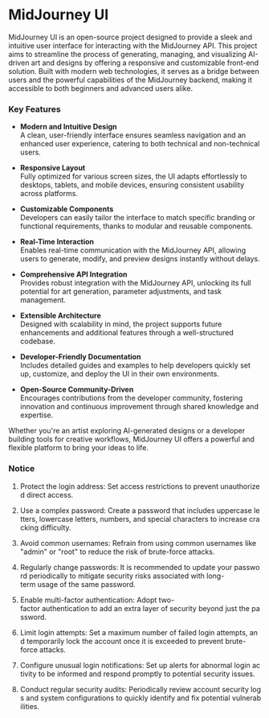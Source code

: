# MidJourney UI

MidJourney UI is an open-source project designed to provide a sleek and intuitive user interface for interacting with the MidJourney API. This project aims to streamline the process of generating, managing, and visualizing AI-driven art and designs by offering a responsive and customizable front-end solution. Built with modern web technologies, it serves as a bridge between users and the powerful capabilities of the MidJourney backend, making it accessible to both beginners and advanced users alike.

### Key Features

- **Modern and Intuitive Design**  
  A clean, user-friendly interface ensures seamless navigation and an enhanced user experience, catering to both technical and non-technical users.

- **Responsive Layout**  
  Fully optimized for various screen sizes, the UI adapts effortlessly to desktops, tablets, and mobile devices, ensuring consistent usability across platforms.

- **Customizable Components**  
  Developers can easily tailor the interface to match specific branding or functional requirements, thanks to modular and reusable components.

- **Real-Time Interaction**  
  Enables real-time communication with the MidJourney API, allowing users to generate, modify, and preview designs instantly without delays.

- **Comprehensive API Integration**  
  Provides robust integration with the MidJourney API, unlocking its full potential for art generation, parameter adjustments, and task management.

- **Extensible Architecture**  
  Designed with scalability in mind, the project supports future enhancements and additional features through a well-structured codebase.

- **Developer-Friendly Documentation**  
  Includes detailed guides and examples to help developers quickly set up, customize, and deploy the UI in their own environments.

- **Open-Source Community-Driven**  
  Encourages contributions from the developer community, fostering innovation and continuous improvement through shared knowledge and expertise.

Whether you're an artist exploring AI-generated designs or a developer building tools for creative workflows, MidJourney UI offers a powerful and flexible platform to bring your ideas to life.

### Notice

1.  Protect the login address: Set access restrictions to prevent unauthorized direct access.
    
2.  Use a complex password: Create a password that includes uppercase letters, lowercase letters, numbers, and special characters to increase cracking difficulty.
    
3.  Avoid common usernames: Refrain from using common usernames like "admin" or "root" to reduce the risk of brute-force attacks.
    
4.  Regularly change passwords: It is recommended to update your password periodically to mitigate security risks associated with long-term usage of the same password.
    
5.  Enable multi-factor authentication: Adopt two-factor authentication to add an extra layer of security beyond just the password.
    
6.  Limit login attempts: Set a maximum number of failed login attempts, and temporarily lock the account once it is exceeded to prevent brute-force attacks.
    
7.  Configure unusual login notifications: Set up alerts for abnormal login activity to be informed and respond promptly to potential security issues.
    
8.  Conduct regular security audits: Periodically review account security logs and system configurations to quickly identify and fix potential vulnerabilities.
        
